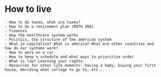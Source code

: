 # How to live 
    - How to do taxes, what are taxes?
    - How to do a retirement plan (ROTH IRA)
    - Finances
    - How the healthcare system works
    - Politics, the structure of the american system
    - What is capitalism? What is america? What are other countries and how do our systems work?
    - How to work on a car
    - How to keep a schedule and what ways to prioritize order
    - What is law? Learning your rights.
    - Resources for other life moments- having a baby, buying your first house, deciding what college to go to, etc...
